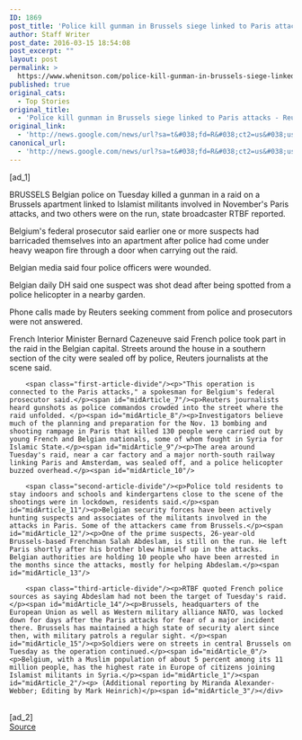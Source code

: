 ```yaml
---
ID: 1869
post_title: 'Police kill gunman in Brussels siege linked to Paris attacks &#8211; Reuters'
author: Staff Writer
post_date: 2016-03-15 18:54:08
post_excerpt: ""
layout: post
permalink: >
  https://www.whenitson.com/police-kill-gunman-in-brussels-siege-linked-to-paris-attacks-reuters/
published: true
original_cats:
  - Top Stories
original_title:
  - 'Police kill gunman in Brussels siege linked to Paris attacks - Reuters'
original_link:
  - 'http://news.google.com/news/url?sa=t&#038;fd=R&#038;ct2=us&#038;usg=AFQjCNGc83-6MeKem58uWXuG2fk_v2Ct3g&#038;clid=c3a7d30bb8a4878e06b80cf16b898331&#038;cid=52779063638620&#038;ei=TlroVpjTNevjwQHOoLWADQ&#038;url=http://www.reuters.com/article/us-belgium-security-shots-idUSKCN0WH1U7'
canonical_url:
  - 'http://news.google.com/news/url?sa=t&#038;fd=R&#038;ct2=us&#038;usg=AFQjCNGc83-6MeKem58uWXuG2fk_v2Ct3g&#038;clid=c3a7d30bb8a4878e06b80cf16b898331&#038;cid=52779063638620&#038;ei=TlroVpjTNevjwQHOoLWADQ&#038;url=http://www.reuters.com/article/us-belgium-security-shots-idUSKCN0WH1U7'
---
```

 [ad_1]
<br><div id="articleText">
<span id="midArticle_start"/>

<span id="midArticle_0"/><span class="focusParagraph" readability="6"><p><span class="articleLocation">BRUSSELS</span> Belgian police on Tuesday killed a gunman in a raid on a Brussels apartment linked to Islamist militants involved in November's Paris attacks, and two others were on the run, state broadcaster RTBF reported.</p></span><span id="midArticle_1"/><p>Belgium's federal prosecutor said earlier one or more suspects had barricaded themselves into an apartment after police had come under heavy weapon fire through a door when carrying out the raid.</p><span id="midArticle_2"/><p>Belgian media said four police officers were wounded.</p><span id="midArticle_3"/><p>Belgian daily DH said one suspect was shot dead after being spotted from a police helicopter in a nearby garden.</p><span id="midArticle_4"/><p>Phone calls made by Reuters seeking comment from police and prosecutors were not answered.</p><span id="midArticle_5"/><p>French Interior Minister Bernard Cazeneuve said French police took part in the raid in the Belgian capital. Streets around the house in a southern section of the city were sealed off by police, Reuters journalists at the scene said. </p><span id="midArticle_6"/>
        
        <span class="first-article-divide"/><p>"This operation is connected to the Paris attacks," a spokesman for Belgium's federal prosecutor said.</p><span id="midArticle_7"/><p>Reuters journalists heard gunshots as police commandos crowded into the street where the raid unfolded. </p><span id="midArticle_8"/><p>Investigators believe much of the planning and preparation for the Nov. 13 bombing and shooting rampage in Paris that killed 130 people were carried out by young French and Belgian nationals, some of whom fought in Syria for Islamic State.</p><span id="midArticle_9"/><p>The area around Tuesday's raid, near a car factory and a major north-south railway linking Paris and Amsterdam, was sealed off, and a police helicopter buzzed overhead.</p><span id="midArticle_10"/>
        
        <span class="second-article-divide"/><p>Police told residents to stay indoors and schools and kindergartens close to the scene of the shootings were in lockdown, residents said.</p><span id="midArticle_11"/><p>Belgian security forces have been actively hunting suspects and associates of the militants involved in the attacks in Paris. Some of the attackers came from Brussels.</p><span id="midArticle_12"/><p>One of the prime suspects, 26-year-old Brussels-based Frenchman Salah Abdeslam, is still on the run. He left Paris shortly after his brother blew himself up in the attacks. Belgian authorities are holding 10 people who have been arrested in the months since the attacks, mostly for helping Abdeslam.</p><span id="midArticle_13"/>
        
        <span class="third-article-divide"/><p>RTBF quoted French police sources as saying Abdeslam had not been the target of Tuesday's raid.</p><span id="midArticle_14"/><p>Brussels, headquarters of the European Union as well as Western military alliance NATO, was locked down for days after the Paris attacks for fear of a major incident there. Brussels has maintained a high state of security alert since then, with military patrols a regular sight. </p><span id="midArticle_15"/><p>Soldiers were on streets in central Brussels on Tuesday as the operation continued.</p><span id="midArticle_0"/><p>Belgium, with a Muslim population of about 5 percent among its 11 million people, has the highest rate in Europe of citizens joining Islamist militants in Syria.</p><span id="midArticle_1"/><span id="midArticle_2"/><p> (Additional reporting by Miranda Alexander-Webber; Editing by Mark Heinrich)</p><span id="midArticle_3"/></div>
<br>[ad_2]
<br><a href="http://news.google.com/news/url?sa=t&#038;fd=R&#038;ct2=us&#038;usg=AFQjCNGc83-6MeKem58uWXuG2fk_v2Ct3g&#038;clid=c3a7d30bb8a4878e06b80cf16b898331&#038;cid=52779063638620&#038;ei=TlroVpjTNevjwQHOoLWADQ&#038;url=http://www.reuters.com/article/us-belgium-security-shots-idUSKCN0WH1U7">Source </a>